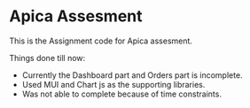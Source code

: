 # Apica Assesment

This is the Assignment code for Apica assesment.

Things done till now:

- Currently the Dashboard part and Orders part is incomplete.
- Used MUI and Chart js as the supporting  libraries.
- Was not able to complete because of time constraints.
